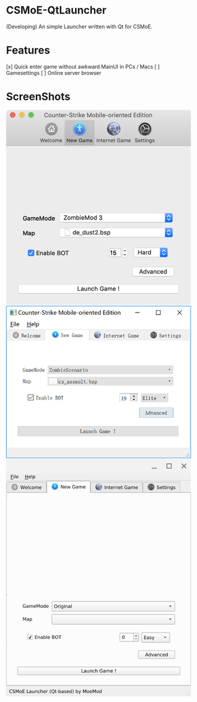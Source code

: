 # CSMoE-QtLauncher
(Developing) An simple Launcher written with Qt for CSMoE.

# Features
[x] Quick enter game without awkward MainUI in PCs / Macs
[ ] Gamesettings
[ ] Online server browser

# ScreenShots
![MACOS](https://github.com/MoeMod/CSMoE-QtLauncher/blob/master/docs/UI_MACOS.png)
![WIN32](https://github.com/MoeMod/CSMoE-QtLauncher/blob/master/docs/UI_WIN32.PNG)
![LINUX](https://github.com/MoeMod/CSMoE-QtLauncher/blob/master/docs/UI_LINUX.PNG)
